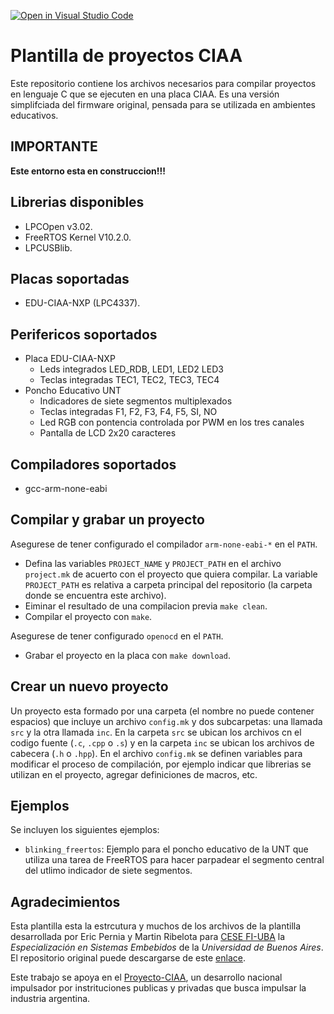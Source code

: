 [![Open in Visual Studio Code](https://classroom.github.com/assets/open-in-vscode-f059dc9a6f8d3a56e377f745f24479a46679e63a5d9fe6f495e02850cd0d8118.svg)](https://classroom.github.com/online_ide?assignment_repo_id=6214969&assignment_repo_type=AssignmentRepo)
# Plantilla de proyectos CIAA

Este repositorio contiene los archivos necesarios para compilar proyectos en lenguaje C que se ejecuten en una placa CIAA. Es una versión simplifciada del firmware original, pensada para se utilizada en ambientes educativos.

## IMPORTANTE

**Este entorno esta en construccion!!!**

## Librerias disponibles

- LPCOpen v3.02.
- FreeRTOS Kernel V10.2.0.
- LPCUSBlib.

## Placas soportadas

- EDU-CIAA-NXP (LPC4337).

## Perifericos soportados

- Placa EDU-CIAA-NXP
	- Leds integrados LED_RDB, LED1, LED2 LED3
	- Teclas integradas TEC1, TEC2, TEC3, TEC4
- Poncho Educativo UNT
	- Indicadores de siete segmentos multiplexados
	- Teclas integradas F1, F2, F3, F4, F5, SI, NO
	- Led RGB con pontencia controlada por PWM en los tres canales
	- Pantalla de LCD 2x20 caracteres
	
## Compiladores soportados

- gcc-arm-none-eabi

## Compilar y grabar un proyecto

Asegurese de tener configurado el compilador `arm-none-eabi-*` en el `PATH`.

- Defina las variables `PROJECT_NAME`  y `PROJECT_PATH` en el archivo `project.mk` de acuerto con el proyecto que quiera compilar. La variable `PROJECT_PATH` es relativa a carpeta principal del repositorio (la carpeta donde se encuentra este archivo).
- Eiminar el resultado de una compilacion previa `make clean`.
- Compilar el proyecto con `make`.

Asegurese de tener configurado `openocd` en el `PATH`.
 
- Grabar el proyecto en la placa con `make download`.

## Crear un nuevo proyecto

Un proyecto esta formado por una carpeta (el nombre no puede contener espacios) que incluye un archivo `config.mk` y dos subcarpetas: una llamada `src` y la otra llamada `inc`. En la carpeta `src` se ubican los archivos cn el codigo fuente (`.c`, `.cpp` o `.s`) y en la carpeta `inc` se ubican los archivos de cabecera (`.h` o `.hpp`). En el archivo `config.mk` se definen variables para modificar el proceso de compilación, por ejemplo indicar que librerias se utilizan en el proyecto, agregar definiciones de macros, etc.

## Ejemplos

Se incluyen los siguientes ejemplos:
 
- `blinking_freertos`: Ejemplo para el poncho educativo de la UNT que utiliza una tarea de FreeRTOS para hacer parpadear el segmento central del utlimo indicador de siete segmentos.

## Agradecimientos

Esta plantilla esta la estrcutura y muchos de los archivos de la plantilla desarrollada por Eric Pernia y Martin Ribelota para [CESE FI-UBA](http://laboratorios.fi.uba.ar/lse/cursos.html) la *Especialización en Sistemas Embebidos* de la *Universidad de Buenos Aires*. El repositorio original puede descargarse de este [enlace](https://github.com/epernia/cese-edu-ciaa-template/).

Este trabajo se apoya en el [Proyecto-CIAA](http://www.proyecto-ciaa.com.ar), un desarrollo nacional impulsador por instrituciones publicas y privadas que busca impulsar la industria argentina.
	

